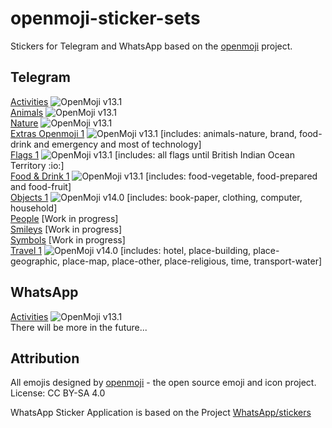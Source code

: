 # openmoji-sticker-sets
Stickers for Telegram and WhatsApp based on the [openmoji](https://github.com/hfg-gmuend/openmoji) project.  

## Telegram  
[Activities](https://t.me/addstickers/OpenMojiActivities) ![OpenMoji v13.1](https://img.shields.io/badge/OpenMoji-v13.1-orange)   
[Animals](https://t.me/addstickers/OpenMojiAnimals) ![OpenMoji v13.1](https://img.shields.io/badge/OpenMoji-v13.1-orange)   
[Nature](https://t.me/addstickers/OpenMojiNature) ![OpenMoji v13.1](https://img.shields.io/badge/OpenMoji-v13.1-orange)   
[Extras Openmoji 1](https://t.me/addstickers/OpenMojiExtras) ![OpenMoji v13.1](https://img.shields.io/badge/OpenMoji-v13.1-orange)  [includes: animals-nature, brand, food-drink and emergency and most of technology]   
[Flags 1](https://t.me/addstickers/OpenMojiFlags) ![OpenMoji v13.1](https://img.shields.io/badge/OpenMoji-v13.1-orange)  [includes: all flags until British Indian Ocean Territory :io:]  
[Food & Drink 1](https://t.me/addstickers/OpenMojiFood) ![OpenMoji v13.1](https://img.shields.io/badge/OpenMoji-v13.1-orange)  [includes: food-vegetable, food-prepared and food-fruit]      
[Objects 1](https://t.me/addstickers/OpenMojiObjects) ![OpenMoji v14.0](https://img.shields.io/badge/OpenMoji-v14.0-green) [includes: book-paper, clothing, computer, household]   
[People](https://t.me/addstickers/OpenMojiPeople) [Work in progress]   
[Smileys](https://t.me/addstickers/OpenMojiSmileys) [Work in progress]  
[Symbols](https://t.me/addstickers/OpenMojiSymbols) [Work in progress]  
[Travel 1](https://t.me/addstickers/OpenMojiTravel) ![OpenMoji v14.0](https://img.shields.io/badge/OpenMoji-v14.0-green)  [includes: hotel, place-building, place-geographic, place-map, place-other, place-religious, time, transport-water]  

## WhatsApp
[Activities](https://github.com/MEibenst/openmoji-sticker-sets/releases/download/v0.1.0-alpha/OpenMoji-StickerPack1.apk) ![OpenMoji v13.1](https://img.shields.io/badge/OpenMoji-v13.1-orange)    
There will be more in the future...

## Attribution
All emojis designed by [openmoji](https://github.com/hfg-gmuend/openmoji) - the open source emoji and icon project. License: CC BY-SA 4.0

WhatsApp Sticker Application is based on the Project [WhatsApp/stickers](https://github.com/WhatsApp/stickers)
